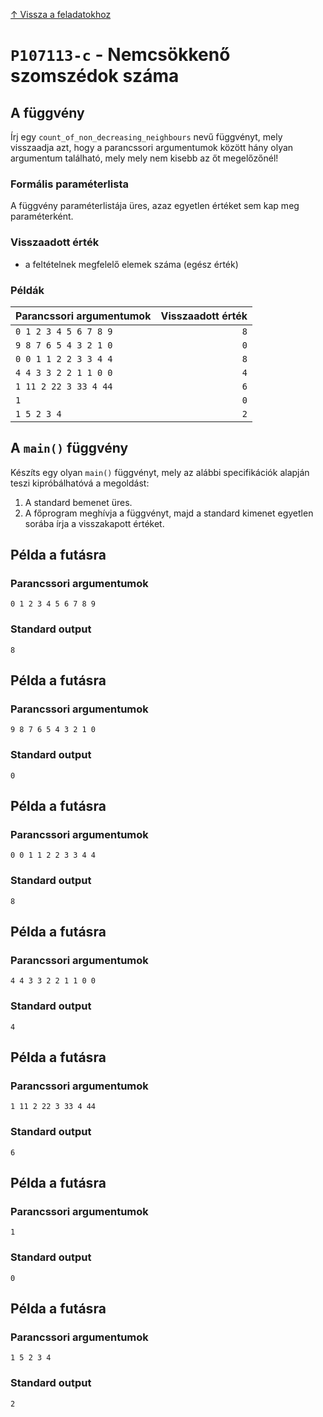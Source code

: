 
[↑ Vissza a feladatokhoz](./README.md)

# `P107113-c` - Nemcsökkenő szomszédok száma

## A függvény

Írj egy `count_of_non_decreasing_neighbours` nevű függvényt, mely visszaadja azt, hogy a parancssori argumentumok között hány olyan argumentum található, mely mely nem kisebb az őt megelőzőnél!

### Formális paraméterlista

A függvény paraméterlistája üres, azaz egyetlen értéket sem kap meg paraméterként.

### Visszaadott érték

* a feltételnek megfelelő elemek száma (egész érték)

### Példák

| Parancssori argumentumok | Visszaadott érték | 
| :-- | --: | 
| `0 1 2 3 4 5 6 7 8 9` | `8` | 
| `9 8 7 6 5 4 3 2 1 0` | `0` | 
| `0 0 1 1 2 2 3 3 4 4` | `8` | 
| `4 4 3 3 2 2 1 1 0 0` | `4` | 
| `1 11 2 22 3 33 4 44` | `6` | 
| `1` | `0` | 
| `1 5 2 3 4` | `2` | 

## A `main()` függvény

Készíts egy olyan `main()` függvényt, mely az alábbi specifikációk alapján teszi kipróbálhatóvá a megoldást:

1. A standard bemenet üres.
1. A főprogram meghívja a függvényt, majd a standard kimenet egyetlen sorába írja a visszakapott értéket.

## Példa a futásra

### Parancssori argumentumok

```
0 1 2 3 4 5 6 7 8 9
```

### Standard output

```
8
```

## Példa a futásra

### Parancssori argumentumok

```
9 8 7 6 5 4 3 2 1 0
```

### Standard output

```
0
```

## Példa a futásra

### Parancssori argumentumok

```
0 0 1 1 2 2 3 3 4 4
```

### Standard output

```
8
```

## Példa a futásra

### Parancssori argumentumok

```
4 4 3 3 2 2 1 1 0 0
```

### Standard output

```
4
```

## Példa a futásra

### Parancssori argumentumok

```
1 11 2 22 3 33 4 44
```

### Standard output

```
6
```

## Példa a futásra

### Parancssori argumentumok

```
1
```

### Standard output

```
0
```

## Példa a futásra

### Parancssori argumentumok

```
1 5 2 3 4
```

### Standard output

```
2
```